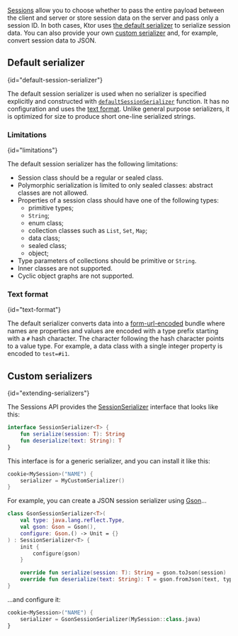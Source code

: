 [//]: # (title: Serializers)

[Sessions](sessions.md) allow you to choose whether to pass the entire payload between the client and server or store session data on the server and pass only a session ID. In both cases, Ktor uses [the default serializer](#default-session-serializer) to serialize session data. You can also provide your own [custom serializer](#extending-serializers) and, for example, convert session data to JSON.

## Default serializer
{id="default-session-serializer"}

The default session serializer is used when no serializer is specified explicitly and constructed with [`defaultSessionSerializer`](https://api.ktor.io/latest/io.ktor.sessions/default-session-serializer.html) function. It has no configuration and uses the [text format](#text-format). Unlike general purpose serializers, it is optimized for size to produce short one-line serialized strings.

### Limitations
{id="limitations"}

The default session serializer has the following limitations:

- Session class should be a regular or sealed class.
- Polymorphic serialization is limited to only sealed classes: abstract classes are not allowed.
- Properties of a session class should have one of the following types:
  * primitive types;
  * `String`;
  * enum class;
  * collection classes such as `List`, `Set`, `Map`;
  * data class;
  * sealed class;
  * object;
- Type parameters of collections should be primitive or `String`.
- Inner classes are not supported.
- Cyclic object graphs are not supported.

### Text format
{id="text-format"}

The default serializer converts data into a [form-url-encoded](https://developer.mozilla.org/en-US/docs/Web/HTTP/Methods/POST) bundle where names are properties and values are encoded with a type prefix starting with a `#` hash character. The character following the hash character points to a value type. For example, a data class with a single integer property is encoded to `test=#i1`.

## Custom serializers
{id="extending-serializers"}

The Sessions API provides the [SessionSerializer](https://api.ktor.io/ktor-server/ktor-server-core/ktor-server-core/io.ktor.sessions/-session-serializer/index.html) interface that looks like this:

```kotlin
interface SessionSerializer<T> {
    fun serialize(session: T): String
    fun deserialize(text: String): T
}
```

This interface is for a generic serializer, and you can install it like this:

```kotlin
cookie<MySession>("NAME") {
    serializer = MyCustomSerializer()
}
```

For example, you can create a JSON session serializer using [Gson](https://github.com/google/gson)...

```kotlin
class GsonSessionSerializer<T>(
    val type: java.lang.reflect.Type,
    val gson: Gson = Gson(),
    configure: Gson.() -> Unit = {}
) : SessionSerializer<T> {
    init {
        configure(gson)
    }

    override fun serialize(session: T): String = gson.toJson(session)
    override fun deserialize(text: String): T = gson.fromJson(text, type) as T
}
```

...and configure it:

```kotlin
cookie<MySession>("NAME") {
    serializer = GsonSessionSerializer(MySession::class.java)
}
```
